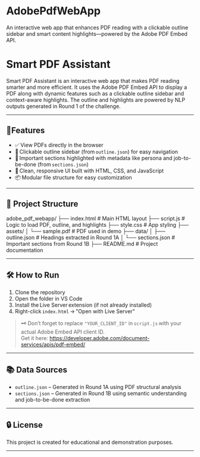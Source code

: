 # AdobePdfWebApp
An interactive web app that enhances PDF reading with a clickable outline sidebar and smart content highlights—powered by the Adobe PDF Embed API.
# Smart PDF Assistant

Smart PDF Assistant is an interactive web app that makes PDF reading smarter and more efficient. It uses the Adobe PDF Embed API to display a PDF along with dynamic features such as a clickable outline sidebar and context-aware highlights. The outline and highlights are powered by NLP outputs generated in Round 1 of the challenge.

---

## 🚀Features

- ✅ View PDFs directly in the browser  
- 🧭 Clickable outline sidebar (from `outline.json`) for easy navigation  
- 🌟 Important sections highlighted with metadata like persona and job-to-be-done (from `sections.json`)  
- 💅 Clean, responsive UI built with HTML, CSS, and JavaScript  
- 📦 Modular file structure for easy customization

---

## 📁 Project Structure
adobe_pdf_webapp/
├── index.html # Main HTML layout
├── script.js # Logic to load PDF, outline, and highlights
├── style.css # App styling
├── assets/
│ └── sample.pdf # PDF used in demo
├── data/
│ ├── outline.json # Headings extracted in Round 1A
│ └── sections.json # Important sections from Round 1B
├── README.md # Project documentation

---

## 🛠️ How to Run

1. Clone the repository  
2. Open the folder in VS Code  
3. Install the Live Server extension (if not already installed)  
4. Right-click `index.html` → "Open with Live Server"

> 🗝️ Don’t forget to replace `"YOUR_CLIENT_ID"` in `script.js` with your actual Adobe Embed API client ID.  
> Get it here: https://developer.adobe.com/document-services/apis/pdf-embed/


---

## 📚 Data Sources

- `outline.json` – Generated in Round 1A using PDF structural analysis  
- `sections.json` – Generated in Round 1B using semantic understanding and job-to-be-done extraction

---

## 🔒 License

This project is created for educational and demonstration purposes.

---

